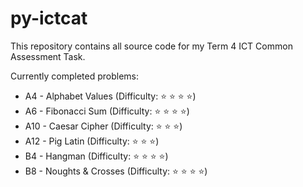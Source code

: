 # py-ictcat
This repository contains all source code for my Term 4 ICT Common Assessment Task.

Currently completed problems:
* A4 - Alphabet Values (Difficulty: :star: :star: :star: :star:)
* A6 - Fibonacci Sum (Difficulty: :star: :star: :star: :star:)
* A10 - Caesar Cipher (Difficulty: :star: :star: :star:)
* A12 - Pig Latin (Difficulty: :star: :star: :star:)
* B4 - Hangman (Difficulty: :star: :star: :star: :star:)
* B8 - Noughts & Crosses (Difficulty: :star: :star: :star: :star:)
